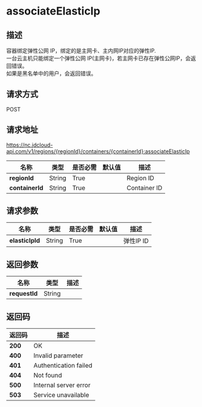 # associateElasticIp


## 描述
容器绑定弹性公网 IP，绑定的是主网卡、主内网IP对应的弹性IP. <br>
一台云主机只能绑定一个弹性公网 IP(主网卡)，若主网卡已存在弹性公网IP，会返回错误。<br>
如果是黑名单中的用户，会返回错误。


## 请求方式
POST

## 请求地址
https://nc.jdcloud-api.com/v1/regions/{regionId}/containers/{containerId}:associateElasticIp

|名称|类型|是否必需|默认值|描述|
|---|---|---|---|---|
|**regionId**|String|True| |Region ID|
|**containerId**|String|True| |Container ID|

## 请求参数
|名称|类型|是否必需|默认值|描述|
|---|---|---|---|---|
|**elasticIpId**|String|True| |弹性IP ID|


## 返回参数
|名称|类型|描述|
|---|---|---|
|**requestId**|String| |


## 返回码
|返回码|描述|
|---|---|
|**200**|OK|
|**400**|Invalid parameter|
|**401**|Authentication failed|
|**404**|Not found|
|**500**|Internal server error|
|**503**|Service unavailable|
